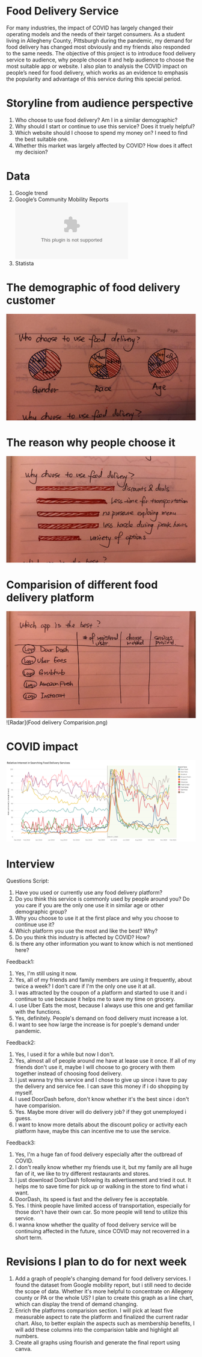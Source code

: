 # Food Delivery Service
For many industries, the impact of COVID has largely changed their operating models and the needs of their target consumers. As a student living in Allegheny County, Pittsburgh during the pandemic, my demand for food delivery has changed most obviously and my friends also responded to the same needs. The objective of this project is to introduce food delivery service to audience, why people choose it and help audience to choose the most suitable app or website. I also plan to analysis the COVID impact on people’s need for food delivery, which works as an evidence to emphasis the popularity and advantage of this service during this special period.

# Storyline from audience perspective
1. Who choose to use food delivery? Am I in a similar demographic? 
2. Why should I start or continue to use this service? Does it truely helpful?
3. Which website should I choose to spend my money on? I need to find the best suitable one.
4. Whether this market was largely affected by COVID? How does it affect my decision?

# Data
1. Google trend
2. Google’s Community Mobility Reports ![Community Mobility Reports](data.xlsx)
3. Statista

# The demographic of food delivery customer
![Who choose food delivery](who.jpg)

# The reason why people choose it
![Why choose food delivery](Why.jpg)

# Comparision of different food delivery platform
![comparision table](which.jpg)
![Radar](Food delivery Comparision.png)

# COVID impact
![Interest change of each playform](interest.png)

# Interview
Questions Script: 
1. Have you used or currently use any food delivery platform?
2. Do you think this service is commonly used by people around you? Do you care if you are the only one use it in similar age or other demographic group?
3. Why you choose to use it at the first place and why you choose to continue use it?
4. Which platform you use the most and like the best? Why?
5. Do you think this industry is affected by COVID? How?
6. Is there any other information you want to know which is not mentioned here?

Feedback1: 
1. Yes, I'm still using it now.
2. Yes, all of my friends and family members are using it frequently, about twice a week? I don't care if I'm the only one use it at all.
3. I was attracted by the coupon of a platform and started to use it and i continue to use because it helps me to save my time on grocery.
4. I use Uber Eats the most, because I always use this one and get familiar with the functions.
5. Yes, definitely. People's demand on food delivery must increase a lot.
6. I want to see how large the increase is for poeple's demand under pandemic.

Feedback2:
1. Yes, I used it for a while but now I don't.
2. Yes, almost all of people around me have at lease use it once. If all of my friends don't use it, maybe I will choose to go grocery with them together instead of choosing food delivery.
3. I just wanna try this service and I chose to give up since i have to pay the delivery and service fee. I can save this money if i do shopping by myself.
4. I used DoorDash before, don't know whether it's the best since i don't have comparision.
5. Yes. Maybe more driver will do delivery job? if they got unemployed i guess.
6. I want to know more details about the discount policy or activity each platform have, maybe this can incentive me to use the service.

Feedback3:
1. Yes, I'm a huge fan of food delivery especially after the outbread of COVID.
2. I don't really know whether my friends use it, but my family are all huge fan of it, we like to try different restaurants and stores.
3. I just download DoorDash following its advertisement and tried it out. It helps me to save time for pick up or walking in the store to find what i want.
4. DoorDash, its speed is fast and the delivery fee is acceptable.
5. Yes. I think people have limited access of transportation, especially for those don't have their own car. So more people will tend to utilize this service.
6. I wanna know whether the quality of food delivery service will be continuing affected in the future, since COVID may not recoverred in a short term.

# Revisions I plan to do for next week
1. Add a graph of people's changing demand for food delivery services. I found the dataset from Google mobility report, but i still need to decide the scope of data. Whether it's more helpful to concentrate on Allegeny county or PA or the whole US? I plan to create this graph as a line chart, which can display the trend of demand changing.
2. Enrich the platforms comparision section. I will pick at least five measurable aspect to rate the platform and finalized the current radar chart. Also, to better explain the aspects such as membership benefits, I will add these columns into the comparision table and highlight all numbers. 
3. Create all graphs using flourish and generate the final report using canva. 
